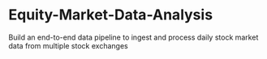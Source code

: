 # Equity-Market-Data-Analysis
Build an end-to-end data pipeline to ingest and process daily stock market data from multiple stock exchanges
